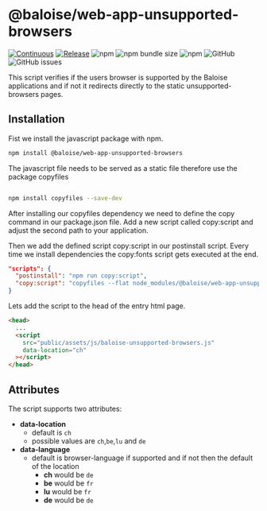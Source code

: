 # @baloise/web-app-unsupported-browsers

[![Continuous](https://github.com/baloise/web-app-utils/actions/workflows/continuous.yml/badge.svg?branch=master)](https://github.com/baloise/web-app-utils/actions/workflows/continuous.yml)
[![Release](https://github.com/baloise/web-app-utils/actions/workflows/release.yml/badge.svg?branch=master)](https://github.com/baloise/web-app-utils/actions/workflows/release.yml)
![npm](https://img.shields.io/npm/v/@baloise/web-app-unsupported-browsers)
![npm bundle size](https://img.shields.io/bundlephobia/min/@baloise/web-app-unsupported-browsers)
![npm](https://img.shields.io/npm/dt/@baloise/web-app-unsupported-browsers)
![GitHub](https://img.shields.io/github/license/baloise/web-app-utils)
![GitHub issues](https://img.shields.io/github/issues/baloise/web-app-utils)

This script verifies if the users browser is supported by the Baloise applications and if not it redirects directly to the static unsupported-browsers pages.

## Installation

Fist we install the javascript package with npm.

```bash
npm install @baloise/web-app-unsupported-browsers
```

The javascript file needs to be served as a static file therefore use the package copyfiles

```bash

npm install copyfiles --save-dev
```

After installing our copyfiles dependency we need to define the copy command in our package.json file.
Add a new script called copy:script and adjust the second path to your application.

Then we add the defined script copy:script in our postinstall script.
Every time we install dependencies the copy:fonts script gets executed at the end.

```json
"scripts": {
  "postinstall": "npm run copy:script",
  "copy:script": "copyfiles --flat node_modules/@baloise/web-app-unsupported-browsers/dist/* public/assets/js"
}
```

Lets add the script to the head of the entry html page.

```html
<head>
  ...
  <script
    src="public/assets/js/baloise-unsupported-browsers.js"
    data-location="ch"
  ></script>
</head>
```

## Attributes

The script supports two attributes:

- **data-location**
  - default is `ch`
  - possible values are `ch`,`be`,`lu` and `de`
- **data-language**
  - default is browser-language if supported and if not then the default of the location
    - **ch** would be `de`
    - **be** would be `fr`
    - **lu** would be `fr`
    - **de** would be `de`
